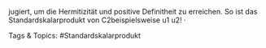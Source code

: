 jugiert, um die Hermitizität und positive Definitheit zu erreichen. So ist das Standardskalarprodukt von
C2beispielsweise 
u1
u2!
· 

   Tags & Topics:
   #Standardskalarprodukt